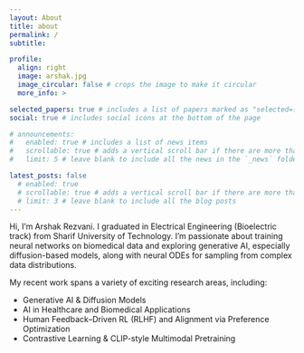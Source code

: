 ```yaml
---
layout: About
title: about
permalink: /
subtitle: 

profile:
  align: right
  image: arshak.jpg
  image_circular: false # crops the image to make it circular
  more_info: >

selected_papers: true # includes a list of papers marked as "selected={true}"
social: true # includes social icons at the bottom of the page

# announcements:
#   enabled: true # includes a list of news items
#   scrollable: true # adds a vertical scroll bar if there are more than 3 news items
#   limit: 5 # leave blank to include all the news in the `_news` folder

latest_posts: false
  # enabled: true
  # scrollable: true # adds a vertical scroll bar if there are more than 3 new posts items
  # limit: 3 # leave blank to include all the blog posts
---
```


Hi, I’m Arshak Rezvani. I graduated in Electrical Engineering (Bioelectric track) from Sharif University of Technology. I’m passionate about training neural networks on biomedical data and exploring generative AI, especially diffusion-based models, along with neural ODEs for sampling from complex data distributions.

My recent work spans a variety of exciting research areas, including:

* Generative AI & Diffusion Models
* AI in Healthcare and Biomedical Applications
* Human Feedback–Driven RL (RLHF) and Alignment via Preference Optimization
* Contrastive Learning & CLIP-style Multimodal Pretraining

